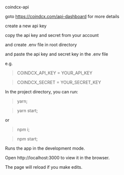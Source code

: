 coindcx-api

goto https://coindcx.com/api-dashboard for more details

create a new api key

copy the api key and secret from your account

and create .env file in root directory

and paste the api key and secret key in the .env file

e.g.

> COINDCX_API_KEY = YOUR_API_KEY

> COINDCX_SECRET = YOUR_SECRET_KEY


In the project directory, you can run:

> yarn;

> yarn start;

or

> npm i;

> npm start;

Runs the app in the development mode.

Open http://localhost:3000 to view it in the browser.

The page will reload if you make edits.

